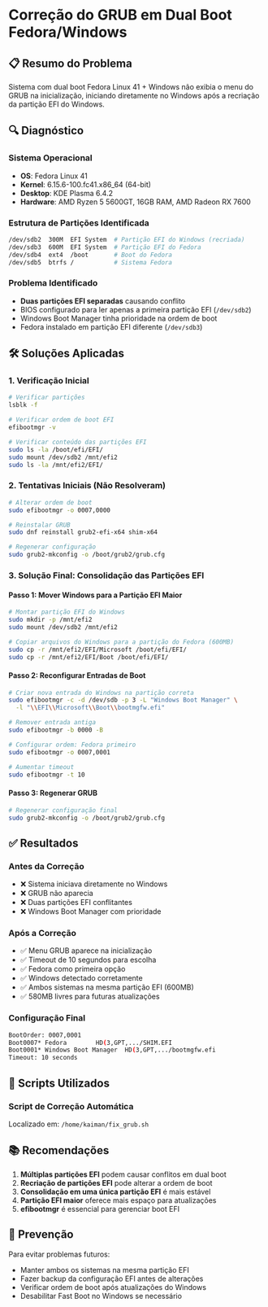 # Correção do GRUB em Dual Boot Fedora/Windows

## 📋 Resumo do Problema

Sistema com dual boot Fedora Linux 41 + Windows não exibia o menu do GRUB na inicialização, iniciando diretamente no Windows após a recriação da partição EFI do Windows.

## 🔍 Diagnóstico

### Sistema Operacional
- **OS**: Fedora Linux 41
- **Kernel**: 6.15.6-100.fc41.x86_64 (64-bit)
- **Desktop**: KDE Plasma 6.4.2
- **Hardware**: AMD Ryzen 5 5600GT, 16GB RAM, AMD Radeon RX 7600

### Estrutura de Partições Identificada
```bash
/dev/sdb2  300M  EFI System  # Partição EFI do Windows (recriada)
/dev/sdb3  600M  EFI System  # Partição EFI do Fedora
/dev/sdb4  ext4  /boot       # Boot do Fedora
/dev/sdb5  btrfs /           # Sistema Fedora
```

### Problema Identificado
- **Duas partições EFI separadas** causando conflito
- BIOS configurado para ler apenas a primeira partição EFI (`/dev/sdb2`)
- Windows Boot Manager tinha prioridade na ordem de boot
- Fedora instalado em partição EFI diferente (`/dev/sdb3`)

## 🛠️ Soluções Aplicadas

### 1. Verificação Inicial
```bash
# Verificar partições
lsblk -f

# Verificar ordem de boot EFI
efibootmgr -v

# Verificar conteúdo das partições EFI
sudo ls -la /boot/efi/EFI/
sudo mount /dev/sdb2 /mnt/efi2
sudo ls -la /mnt/efi2/EFI/
```

### 2. Tentativas Iniciais (Não Resolveram)
```bash
# Alterar ordem de boot
sudo efibootmgr -o 0007,0000

# Reinstalar GRUB
sudo dnf reinstall grub2-efi-x64 shim-x64

# Regenerar configuração
sudo grub2-mkconfig -o /boot/grub2/grub.cfg
```

### 3. Solução Final: Consolidação das Partições EFI

#### Passo 1: Mover Windows para a Partição EFI Maior
```bash
# Montar partição EFI do Windows
sudo mkdir -p /mnt/efi2
sudo mount /dev/sdb2 /mnt/efi2

# Copiar arquivos do Windows para a partição do Fedora (600MB)
sudo cp -r /mnt/efi2/EFI/Microsoft /boot/efi/EFI/
sudo cp -r /mnt/efi2/EFI/Boot /boot/efi/EFI/
```

#### Passo 2: Reconfigurar Entradas de Boot
```bash
# Criar nova entrada do Windows na partição correta
sudo efibootmgr -c -d /dev/sdb -p 3 -L "Windows Boot Manager" \
  -l "\\EFI\\Microsoft\\Boot\\bootmgfw.efi"

# Remover entrada antiga
sudo efibootmgr -b 0000 -B

# Configurar ordem: Fedora primeiro
sudo efibootmgr -o 0007,0001

# Aumentar timeout
sudo efibootmgr -t 10
```

#### Passo 3: Regenerar GRUB
```bash
# Regenerar configuração final
sudo grub2-mkconfig -o /boot/grub2/grub.cfg
```

## ✅ Resultados

### Antes da Correção
- ❌ Sistema iniciava diretamente no Windows
- ❌ GRUB não aparecia
- ❌ Duas partições EFI conflitantes
- ❌ Windows Boot Manager com prioridade

### Após a Correção
- ✅ Menu GRUB aparece na inicialização
- ✅ Timeout de 10 segundos para escolha
- ✅ Fedora como primeira opção
- ✅ Windows detectado corretamente
- ✅ Ambos sistemas na mesma partição EFI (600MB)
- ✅ 580MB livres para futuras atualizações

### Configuração Final
```bash
BootOrder: 0007,0001
Boot0007* Fedora        HD(3,GPT,.../SHIM.EFI
Boot0001* Windows Boot Manager  HD(3,GPT,.../bootmgfw.efi
Timeout: 10 seconds
```

## 🔧 Scripts Utilizados

### Script de Correção Automática
Localizado em: `/home/kaiman/fix_grub.sh`

## 📚 Recomendações

1. **Múltiplas partições EFI** podem causar conflitos em dual boot
2. **Recriação de partições EFI** pode alterar a ordem de boot
3. **Consolidação em uma única partição EFI** é mais estável
4. **Partição EFI maior** oferece mais espaço para atualizações
5. **efibootmgr** é essencial para gerenciar boot EFI

## 🚨 Prevenção

Para evitar problemas futuros:
- Manter ambos os sistemas na mesma partição EFI
- Fazer backup da configuração EFI antes de alterações
- Verificar ordem de boot após atualizações do Windows
- Desabilitar Fast Boot no Windows se necessário
